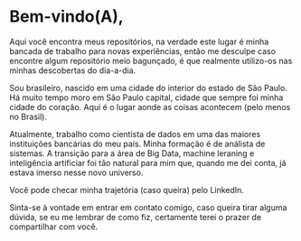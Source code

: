 # Bem-vindo(A), 

Aqui você encontra meus repositórios, na verdade este lugar é minha bancada de trabalho para novas experiências, então me desculpe caso encontre algum repositório meio bagunçado, é que realmente utilizo-os nas minhas descobertas do dia-a-dia.


Sou brasileiro, nascido em uma cidade do interior do estado de São Paulo. Há muito tempo moro em São Paulo capital, cidade que sempre foi minha cidade do coração. Aqui é o lugar aonde as coisas acontecem (pelo menos no Brasil).


Atualmente, trabalho como cientista de dados em uma das maiores instituições bancárias do meu país. Minha formação é de análista de sistemas. A transição para a área de Big Data, machine leraning e inteligência artificiar foi tão natural para mim que, quando me dei conta, já estava imerso nesse novo universo.


Você pode checar minha trajetória (caso queira) pelo LinkedIn.


Sinta-se à vontade em entrar em contato comigo, caso queira tirar alguma dúvida, se eu me lembrar de como fiz, certamente terei o prazer de compartilhar com você.

